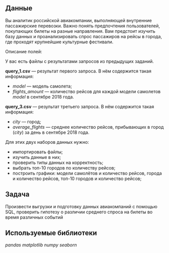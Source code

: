## Данные

Вы аналитик российской авиакомпании, выполняющей внутренние пассажирские перевозки. Важно понять предпочтения пользователей, покупающих билеты на разные направления.
Вам предстоит изучить базу данных и проанализировать спрос пассажиров на рейсы в города, где проходят крупнейшие культурные фестивали.

Описание полей:

У вас есть файлы с результатами запросов из предыдущих заданий.

**query_1.csv** — результат первого запроса. В нём содержится такая информация:

- *model* — модель самолета;
- *flights_amount* — количество рейсов для каждой модели самолетов *model* в сентябре 2018 года.

**query_3.csv** — результат третьего запроса. В нём содержится такая информация:

- *city* — город;
- *average_flights* — среднее количество рейсов, прибывающих в город (*city*) за день в сентябре 2018 года.

 Для этих двух наборов данных нужно:

- импортировать файлы;
- изучить данные в них;
- проверить типы данных на корректность;
- выбрать топ-10 городов по количеству рейсов;
- построить графики: модели самолётов и количество рейсов, города и количество рейсов, топ-10 городов и количество рейсов;
	
## Задача

Произвести выгрузки и подготовку данных авиакомпаний с помощью SQL, проверить гипотезу о различии среднего спроса на билеты во время различных событий

## Используемые библиотеки
*pandas*
*matplotlib*
*numpy*
*seaborn*
